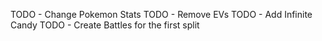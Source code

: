 TODO - Change Pokemon Stats
TODO - Remove EVs
TODO - Add Infinite Candy
TODO - Create Battles for the first split